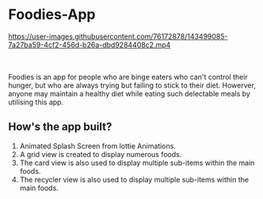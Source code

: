 # Foodies-App
https://user-images.githubusercontent.com/76172878/143499085-7a27ba59-4cf2-456d-b26a-dbd9284408c2.mp4

<br/>
<br/>
Foodies is an app for people who are binge eaters who can't control their hunger, but who are always trying but failing to stick to their diet. Howerver, anyone may maintain a healthy diet while eating such delectable meals by utilising this app.<br/>

## How's the app built?
1. Animated Splash Screen from lottie Animations.
2. A grid view is created to display numerous foods.
3. The card view is also used to display multiple sub-items within the main foods.
4. The recycler view is also used to display multiple sub-items within the main foods.
